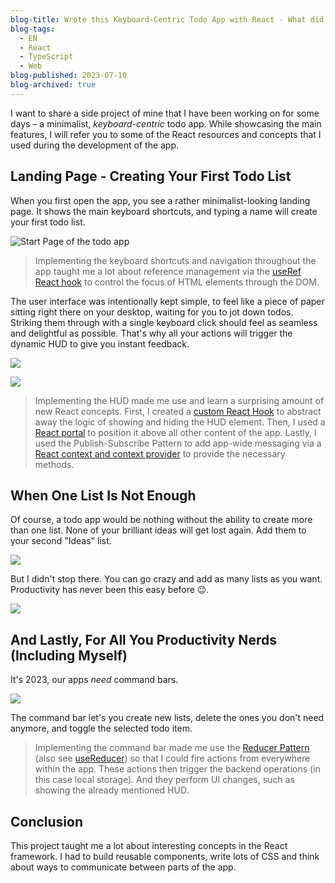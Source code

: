 ```yaml
---
blog-title: Wrote this Keyboard-Centric Todo App with React - What did I learn?
blog-tags:
  - EN
  - React
  - TypeScript
  - Web
blog-published: 2023-07-10
blog-archived: true
---
```

I want to share a side project of mine that I have been working on for some days – a minimalist, *keyboard-centric* todo app. While showcasing the main features, I will refer you to some of the React resources and concepts that I used during the development of the app.
## Landing Page - Creating Your First Todo List

When you first open the app, you see a rather minimalist-looking landing page. It shows the main keyboard shortcuts, and typing a name will create your first todo list. 

![Start Page of the todo app](/images/todo_start.jpg)

> Implementing the keyboard shortcuts and navigation throughout the app taught me a lot about reference management via the [useRef React hook](https://react.dev/reference/react/useRef#manipulating-the-dom-with-a-ref) to control the focus of  HTML elements through the DOM.

The user interface was intentionally kept simple, to feel like a piece of paper sitting right there on your desktop, waiting for you to jot down todos. Striking them through with a single keyboard click should feel as seamless and delightful as possible. That's why all your actions will trigger the dynamic HUD to give you instant feedback.

![](/images/todo_list_done.jpg)

![](/images/todo_hud.jpg)


> Implementing the HUD made me use and learn a surprising amount of new React concepts. First, I created a [custom React Hook](https://react.dev/reference/react/cloneElement#extracting-logic-into-a-custom-hook) to abstract away the logic of showing and hiding the HUD element. Then, I used a [React portal](https://react.dev/reference/react-dom/createPortal#rendering-a-modal-dialog-with-a-portal) to position it above all other content of the app. Lastly, I used the Publish-Subscribe Pattern to add app-wide messaging via a [React context and context provider](https://react.dev/learn/passing-data-deeply-with-context) to provide the necessary methods.

## When One List Is Not Enough

Of course, a todo app would be nothing without the ability to create more than one list. None of your brilliant ideas will get lost again. Add them to your second "Ideas" list.

![](/images/todo_two_list.jpg)

But I didn't stop there. You can go crazy and add as many lists as you want. Productivity has never been this easy before 😉.

![](/images/todo_four_list.jpg)

## And Lastly, For All You Productivity Nerds (Including Myself)

It's 2023, our apps *need* command bars. 

![](/images/todo_cmd.jpg)

The command bar let's you create new lists, delete the ones you don't need anymore, and toggle the selected todo item. 

> Implementing the command bar made me use the [Reducer Pattern](https://kentcdodds.com/blog/the-state-reducer-pattern-with-react-hooks) (also see [useReducer](https://react.dev/reference/react/useReducer)) so that I could fire actions from everywhere within the app. These actions then trigger the backend operations (in this case local storage). And they perform UI changes, such as showing the already mentioned HUD.

## Conclusion

This project taught me a lot about interesting concepts in the React framework. I had to build reusable components, write lots of CSS and think about ways to communicate between parts of the app.  
